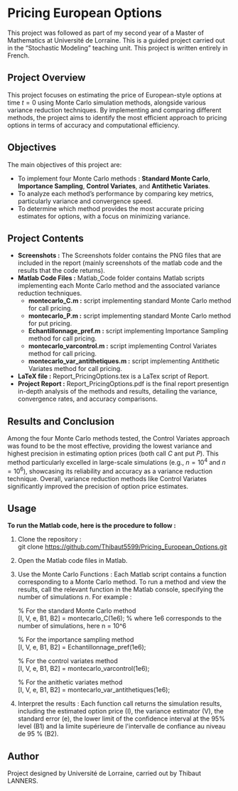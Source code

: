 # Pricing European Options

This project was followed as part of my second year of a Master of Mathematics at Université de Lorraine. This is a guided project carried out in the “Stochastic Modeling” teaching unit. This project is written entirely in French.

## Project Overview
This project focuses on estimating the price of European-style options at time $t=0$ using Monte Carlo simulation methods, alongside various variance reduction techniques. By implementing and comparing different methods, the project aims to identify the most efficient approach to pricing options in terms of accuracy and computational efficiency.

## Objectives
The main objectives of this project are:
- To implement four Monte Carlo methods : **Standard Monte Carlo**, **Importance Sampling**, **Control Variates**, and **Antithetic Variates**.
- To analyze each method’s performance by comparing key metrics, particularly variance and convergence speed.
- To determine which method provides the most accurate pricing estimates for options, with a focus on minimizing variance.

## Project Contents 
- **Screenshots :** The Screenshots folder contains the PNG files that are included in the report (mainly screenshots of the matlab code and the results that the code returns).
- **Matlab Code Files :** Matlab_Code folder contains Matlab scripts implementing each Monte Carlo method and the associated variance reduction techniques.
  - **montecarlo_C.m :** script implementing standard Monte Carlo method for call pricing.
  - **montecarlo_P.m :** script implementing standard Monte Carlo method for put pricing.
  - **Echantillonnage_pref.m :** script implementing Importance Sampling method for call pricing.
  - **montecarlo_varcontrol.m :** script implementing Control Variates method for call pricing.
  - **montecarlo_var_antithetiques.m :** script implementing Antithetic Variates method for call pricing.
- **LaTeX file :** Report_PricingOptions.tex is a LaTex script of Report.
- **Project Report :** Report_PricingOptions.pdf is the final report presentign in-depth analysis of the methods and results, detailing the variance, convergence rates, and accuracy comparisons.

## Results and Conclusion 
Among the four Monte Carlo methods tested, the Control Variates approach was found to be the most effective, providing the lowest variance and highest precision in estimating option prices (both call $C$ ant put $P$). This method particularly excelled in large-scale simulations (e.g., $n=10^4$ and $n=10^6$), showcasing its reliability and accuracy as a variance reduction technique. Overall, variance reduction methods like Control Variates significantly improved the precision of option price estimates.

## Usage
**To run the Matlab code, here is the procedure to follow :**
  1. Clone the repository :\
     git clone https://github.com/Thibaut5599/Pricing_European_Options.git
  2. Open the Matlab code files in Matlab.
  3. Use the Monte Carlo Functions : Each Matlab script contains a function corresponding to a Monte Carlo method. To run a method and view the results, call the relevant function in the Matlab console, specifying the number of simulations $n$. For example :
     
     % For the standard Monte Carlo method\
     [I, V, e, B1, B2] = montecarlo_C(1e6); % where 1e6 corresponds to the number of simulations, here n = 10^6

     % For the importance sampling method\
     [I, V, e, B1, B2] = Echantillonnage_pref(1e6);

     % For the control variates method\
     [I, V, e, B1, B2] = montecarlo_varcontrol(1e6);

     % For the anithetic variates method\
     [I, V, e, B1, B2] = montecarlo_var_antithetiques(1e6);
     
  4. Interpret the results : Each function call returns the simulation results, including the estimated option price (I), the variance estimator (V), the standard error (e), the lower limit of the confidence interval at the 95% level (B1) and la limite supérieure de l'intervalle de confiance au niveau de 95 % (B2).
     
## Author
Project designed by Université de Lorraine, carried out by Thibaut LANNERS.

